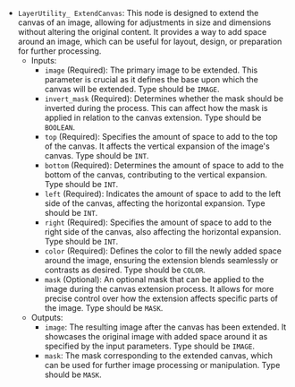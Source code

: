 - `LayerUtility_ ExtendCanvas`: This node is designed to extend the canvas of an image, allowing for adjustments in size and dimensions without altering the original content. It provides a way to add space around an image, which can be useful for layout, design, or preparation for further processing.
    - Inputs:
        - `image` (Required): The primary image to be extended. This parameter is crucial as it defines the base upon which the canvas will be extended. Type should be `IMAGE`.
        - `invert_mask` (Required): Determines whether the mask should be inverted during the process. This can affect how the mask is applied in relation to the canvas extension. Type should be `BOOLEAN`.
        - `top` (Required): Specifies the amount of space to add to the top of the canvas. It affects the vertical expansion of the image's canvas. Type should be `INT`.
        - `bottom` (Required): Determines the amount of space to add to the bottom of the canvas, contributing to the vertical expansion. Type should be `INT`.
        - `left` (Required): Indicates the amount of space to add to the left side of the canvas, affecting the horizontal expansion. Type should be `INT`.
        - `right` (Required): Specifies the amount of space to add to the right side of the canvas, also affecting the horizontal expansion. Type should be `INT`.
        - `color` (Required): Defines the color to fill the newly added space around the image, ensuring the extension blends seamlessly or contrasts as desired. Type should be `COLOR`.
        - `mask` (Optional): An optional mask that can be applied to the image during the canvas extension process. It allows for more precise control over how the extension affects specific parts of the image. Type should be `MASK`.
    - Outputs:
        - `image`: The resulting image after the canvas has been extended. It showcases the original image with added space around it as specified by the input parameters. Type should be `IMAGE`.
        - `mask`: The mask corresponding to the extended canvas, which can be used for further image processing or manipulation. Type should be `MASK`.
